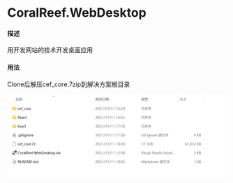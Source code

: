 # CoralReef.WebDesktop
#### 描述

用开发网站的技术开发桌面应用

#### 用法
Clone后解压cef_core.7zip到解决方案根目录

![avatar](https://github.com/wanxr/CoralReef.WebDesktop/blob/main/sample.png)

